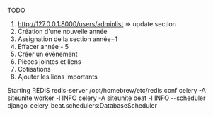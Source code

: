 TODO

1. http://127.0.0.1:8000/users/adminlist
   => update section
2. Création d'une nouvelle année
3. Assignation de la section année+1
4. Effacer année - 5
5. Créer un évènement
6. Pièces jointes et liens
7. Cotisations
8. Ajouter les liens importants

Starting REDIS
redis-server /opt/homebrew/etc/redis.conf
celery -A siteunite worker -l INFO
celery -A siteunite beat -l INFO --scheduler django_celery_beat.schedulers:DatabaseScheduler
